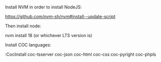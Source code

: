 Install NVM in order to install NodeJS:

https://github.com/nvm-sh/nvm#install--update-script

Then install node:

nvm install 18 (or whichever LTS version is)

Install COC languages:

:CocInstall coc-tsserver coc-json coc-html coc-css coc-pyright coc-phpls

